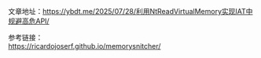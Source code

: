文章地址：https://ybdt.me/2025/07/28/利用NtReadVirtualMemory实现IAT中规避高危API/

参考链接：  
https://ricardojoserf.github.io/memorysnitcher/  
